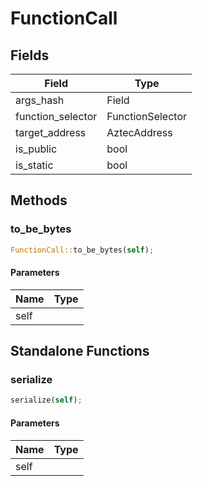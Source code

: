 # FunctionCall

## Fields
| Field | Type |
| --- | --- |
| args_hash | Field |
| function_selector | FunctionSelector |
| target_address | AztecAddress |
| is_public | bool |
| is_static | bool |

## Methods

### to_be_bytes

```rust
FunctionCall::to_be_bytes(self);
```

#### Parameters
| Name | Type |
| --- | --- |
| self |  |

## Standalone Functions

### serialize

```rust
serialize(self);
```

#### Parameters
| Name | Type |
| --- | --- |
| self |  |


